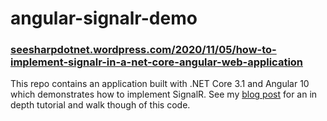 # angular-signalr-demo

### [seesharpdotnet.wordpress.com/2020/11/05/how-to-implement-signalr-in-a-net-core-angular-web-application](https://seesharpdotnet.wordpress.com/2020/11/05/how-to-implement-signalr-in-a-net-core-angular-web-application/)

This repo contains an application built with .NET Core 3.1 and Angular 10 which demonstrates how to implement SignalR. See my [blog post](https://seesharpdotnet.wordpress.com/2020/11/05/how-to-implement-signalr-in-a-net-core-angular-web-application/) for an in depth tutorial and walk though of this code.
